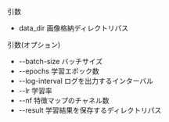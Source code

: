 引数
- data_dir 画像格納ディレクトリパス

引数(オプション)
- --batch-size バッチサイズ 
-  --epochs 学習エポック数
-  --log-interval ログを出力するインターバル
-  --lr 学習率
-  --nf 特徴マップのチャネル数
-  --result 学習結果を保存するディレクトリパス
